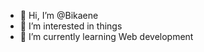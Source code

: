 - 👋 Hi, I’m @Bikaene
- 👀 I’m interested in things
- 🌱 I’m currently learning Web development

<!---
Bikaene/Bikaene is a ✨ special ✨ repository because its `README.md` (this file) appears on your GitHub profile.
You can click the Preview link to take a look at your changes.
--->
